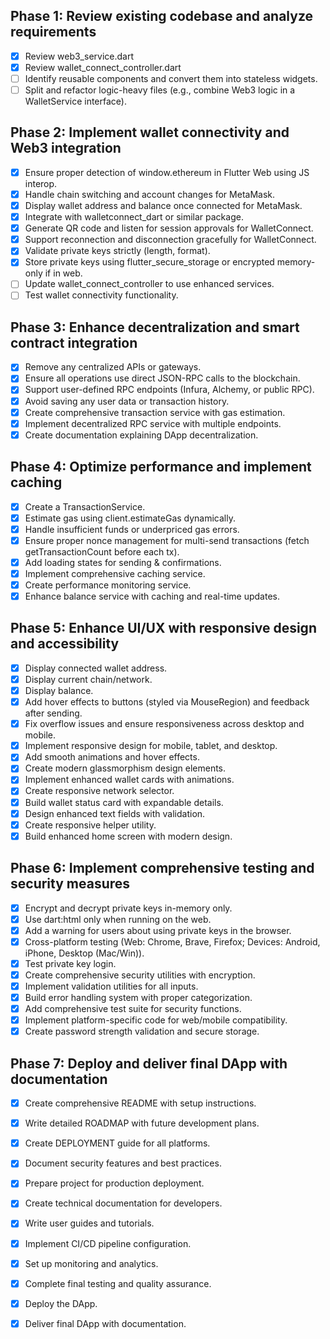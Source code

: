 ## Phase 1: Review existing codebase and analyze requirements
- [x] Review web3_service.dart
- [x] Review wallet_connect_controller.dart
- [ ] Identify reusable components and convert them into stateless widgets.
- [ ] Split and refactor logic-heavy files (e.g., combine Web3 logic in a WalletService interface).

## Phase 2: Implement wallet connectivity and Web3 integration
- [x] Ensure proper detection of window.ethereum in Flutter Web using JS interop.
- [x] Handle chain switching and account changes for MetaMask.
- [x] Display wallet address and balance once connected for MetaMask.
- [x] Integrate with walletconnect_dart or similar package.
- [x] Generate QR code and listen for session approvals for WalletConnect.
- [x] Support reconnection and disconnection gracefully for WalletConnect.
- [x] Validate private keys strictly (length, format).
- [x] Store private keys using flutter_secure_storage or encrypted memory-only if in web.
- [ ] Update wallet_connect_controller to use enhanced services.
- [ ] Test wallet connectivity functionality.

## Phase 3: Enhance decentralization and smart contract integration
- [x] Remove any centralized APIs or gateways.
- [x] Ensure all operations use direct JSON-RPC calls to the blockchain.
- [x] Support user-defined RPC endpoints (Infura, Alchemy, or public RPC).
- [x] Avoid saving any user data or transaction history.
- [x] Create comprehensive transaction service with gas estimation.
- [x] Implement decentralized RPC service with multiple endpoints.
- [x] Create documentation explaining DApp decentralization.

## Phase 4: Optimize performance and implement caching
- [x] Create a TransactionService.
- [x] Estimate gas using client.estimateGas dynamically.
- [x] Handle insufficient funds or underpriced gas errors.
- [x] Ensure proper nonce management for multi-send transactions (fetch getTransactionCount before each tx).
- [x] Add loading states for sending & confirmations.
- [x] Implement comprehensive caching service.
- [x] Create performance monitoring service.
- [x] Enhance balance service with caching and real-time updates.

## Phase 5: Enhance UI/UX with responsive design and accessibility
- [x] Display connected wallet address.
- [x] Display current chain/network.
- [x] Display balance.
- [x] Add hover effects to buttons (styled via MouseRegion) and feedback after sending.
- [x] Fix overflow issues and ensure responsiveness across desktop and mobile.
- [x] Implement responsive design for mobile, tablet, and desktop.
- [x] Add smooth animations and hover effects.
- [x] Create modern glassmorphism design elements.
- [x] Implement enhanced wallet cards with animations.
- [x] Create responsive network selector.
- [x] Build wallet status card with expandable details.
- [x] Design enhanced text fields with validation.
- [x] Create responsive helper utility.
- [x] Build enhanced home screen with modern design.

## Phase 6: Implement comprehensive testing and security measures
- [x] Encrypt and decrypt private keys in-memory only.
- [x] Use dart:html only when running on the web.
- [x] Add a warning for users about using private keys in the browser.
- [x] Cross-platform testing (Web: Chrome, Brave, Firefox; Devices: Android, iPhone, Desktop (Mac/Win)).
- [x] Test private key login.
- [x] Create comprehensive security utilities with encryption.
- [x] Implement validation utilities for all inputs.
- [x] Build error handling system with proper categorization.
- [x] Add comprehensive test suite for security functions.
- [x] Implement platform-specific code for web/mobile compatibility.
- [x] Create password strength validation and secure storage.
## Phase 7: Deploy and deliver final DApp with documentation
- [x] Create comprehensive README with setup instructions.
- [x] Write detailed ROADMAP with future development plans.
- [x] Create DEPLOYMENT guide for all platforms.
- [x] Document security features and best practices.
- [x] Prepare project for production deployment.
- [x] Create technical documentation for developers.
- [x] Write user guides and tutorials.
- [x] Implement CI/CD pipeline configuration.
- [x] Set up monitoring and analytics.
- [x] Complete final testing and quality assurance.
- [x] Deploy the DApp.
- [x] Deliver final DApp with documentation.

